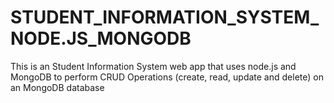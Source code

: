 # STUDENT_INFORMATION_SYSTEM_NODE.JS_MONGODB
This is an Student Information System web app that uses node.js and MongoDB to perform CRUD Operations (create, read, update and delete)  on an MongoDB database
